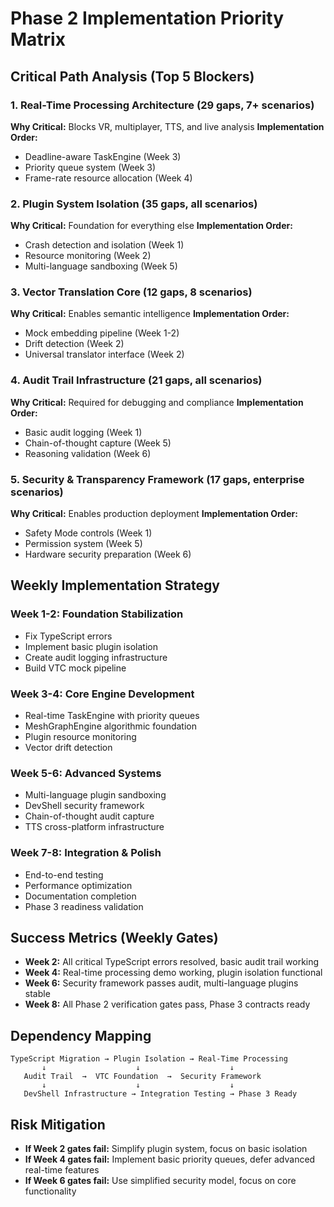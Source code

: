 
# Phase 2 Implementation Priority Matrix

## Critical Path Analysis (Top 5 Blockers)

### 1. **Real-Time Processing Architecture** (29 gaps, 7+ scenarios)
**Why Critical:** Blocks VR, multiplayer, TTS, and live analysis
**Implementation Order:**
- Deadline-aware TaskEngine (Week 3)
- Priority queue system (Week 3)
- Frame-rate resource allocation (Week 4)

### 2. **Plugin System Isolation** (35 gaps, all scenarios)
**Why Critical:** Foundation for everything else
**Implementation Order:**
- Crash detection and isolation (Week 1)
- Resource monitoring (Week 2)
- Multi-language sandboxing (Week 5)

### 3. **Vector Translation Core** (12 gaps, 8 scenarios)
**Why Critical:** Enables semantic intelligence
**Implementation Order:**
- Mock embedding pipeline (Week 1-2)
- Drift detection (Week 2)
- Universal translator interface (Week 2)

### 4. **Audit Trail Infrastructure** (21 gaps, all scenarios)
**Why Critical:** Required for debugging and compliance
**Implementation Order:**
- Basic audit logging (Week 1)
- Chain-of-thought capture (Week 5)
- Reasoning validation (Week 6)

### 5. **Security & Transparency Framework** (17 gaps, enterprise scenarios)
**Why Critical:** Enables production deployment
**Implementation Order:**
- Safety Mode controls (Week 1)
- Permission system (Week 5)
- Hardware security preparation (Week 6)

## Weekly Implementation Strategy

### Week 1-2: **Foundation Stabilization**
- Fix TypeScript errors
- Implement basic plugin isolation
- Create audit logging infrastructure
- Build VTC mock pipeline

### Week 3-4: **Core Engine Development**  
- Real-time TaskEngine with priority queues
- MeshGraphEngine algorithmic foundation
- Plugin resource monitoring
- Vector drift detection

### Week 5-6: **Advanced Systems**
- Multi-language plugin sandboxing
- DevShell security framework
- Chain-of-thought audit capture
- TTS cross-platform infrastructure

### Week 7-8: **Integration & Polish**
- End-to-end testing
- Performance optimization
- Documentation completion
- Phase 3 readiness validation

## Success Metrics (Weekly Gates)
- **Week 2:** All critical TypeScript errors resolved, basic audit trail working
- **Week 4:** Real-time processing demo working, plugin isolation functional
- **Week 6:** Security framework passes audit, multi-language plugins stable
- **Week 8:** All Phase 2 verification gates pass, Phase 3 contracts ready

## Dependency Mapping
```
TypeScript Migration → Plugin Isolation → Real-Time Processing
       ↓                    ↓                    ↓
   Audit Trail  →  VTC Foundation  →  Security Framework
       ↓                    ↓                    ↓
   DevShell Infrastructure → Integration Testing → Phase 3 Ready
```

## Risk Mitigation
- **If Week 2 gates fail:** Simplify plugin system, focus on basic isolation
- **If Week 4 gates fail:** Implement basic priority queues, defer advanced real-time features
- **If Week 6 gates fail:** Use simplified security model, focus on core functionality
